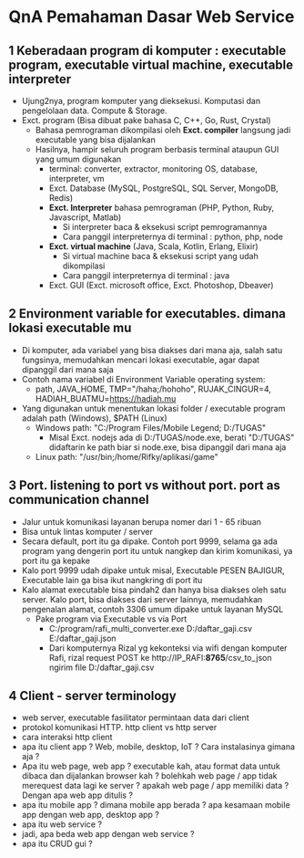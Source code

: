 # QnA Pemahaman Dasar Web Service

## 1 Keberadaan program di komputer : executable program, executable virtual machine, executable interpreter
- Ujung2nya, program komputer yang dieksekusi. Komputasi dan pengelolaan data. Compute & Storage.
- Exct. program (Bisa dibuat pake bahasa C, C++, Go, Rust, Crystal)
  - Bahasa pemrograman dikompilasi oleh **Exct. compiler** langsung jadi executable yang bisa dijalankan
  - Hasilnya, hampir seluruh program berbasis terminal ataupun GUI yang umum digunakan
    - terminal: converter, extractor, monitoring OS, database, interpreter, vm
    - Exct. Database (MySQL, PostgreSQL, SQL Server, MongoDB, Redis)
    - **Exct. Interpreter** bahasa pemrograman (PHP, Python, Ruby, Javascript, Matlab)
      - Si interpreter baca & eksekusi script pemrogramannya
      - Cara panggil interpreternya di terminal : python, php, node
    - **Exct. virtual machine** (Java, Scala, Kotlin, Erlang, Elixir)
      - Si virtual machine baca & eksekusi script yang udah dikompilasi
      - Cara panggil interpreternya di terminal : java
    - Exct. GUI (Exct. microsoft office, Exct. Photoshop, Dbeaver)     

## 2 Environment variable for executables. dimana lokasi executable mu
- Di komputer, ada variabel yang bisa diakses dari mana aja, salah satu fungsinya, memudahkan mencari lokasi executable, agar dapat dipanggil dari mana saja
- Contoh nama variabel di Environment Variable operating system:
  - path, JAVA_HOME, TMP="/haha;/hohoho", RUJAK_CINGUR=4, HADIAH_BUATMU=https://hadiah.mu
- Yang digunakan untuk menentukan lokasi folder / executable program adalah path (Windows), $PATH (Linux)
  - Windows path: "C:/Program Files/Mobile Legend; D:/TUGAS"
    - Misal Exct. nodejs ada di D:/TUGAS/node.exe, berati "D:/TUGAS" didaftarin ke path biar si node.exe, bisa dipanggil dari mana aja
  - Linux path: "/usr/bin;/home/Rifky/aplikasi/game"

## 3 Port. listening to port vs without port. port as communication channel
- Jalur untuk komunikasi layanan berupa nomer dari 1 - 65 ribuan
- Bisa untuk lintas komputer / server
- Secara default, port itu ga dipake. Contoh port 9999, selama ga ada program yang dengerin port itu untuk nangkep dan kirim komunikasi, ya port itu ga kepake
- Kalo port 9999 udah dipake untuk misal, Executable PESEN BAJIGUR, Executable lain ga bisa ikut nangkring di port itu
- Kalo alamat executable bisa pindah2 dan hanya bisa diakses oleh satu server. Kalo port, bisa diakses dari server lainnya, memudahkan pengenalan alamat, contoh 3306 umum dipake untuk layanan MySQL
  - Pake program via Executable vs via Port
    - C:/program/rafi_multi_converter.exe D:/daftar_gaji.csv E:/daftar_gaji.json
    - Dari komputernya Rizal yg kekonteksi via wifi dengan komputer Rafi, rizal request POST ke http://IP_RAFI:**8765**/csv_to_json ngirim file D:/daftar_gaji.csv

## 4 Client - server terminology
- web server, executable fasilitator permintaan data dari client
- protokol komunikasi HTTP. http client vs http server
- cara interaksi http client
- apa itu client app ? Web, mobile, desktop, IoT ? Cara instalasinya gimana aja ?
- Apa itu web page, web app ? executable kah, atau format data untuk dibaca dan dijalankan browser kah ? bolehkah web page / app tidak merequest data lagi ke server ? apakah web page / app memiliki data ? Dengan apa web app ditulis ?
- apa itu mobile app ? dimana mobile app berada ? apa kesamaan mobile app dengan web app, desktop app ?
- apa itu web service ? 
- jadi, apa beda web app dengan web service ?
- apa itu CRUD gui ?
